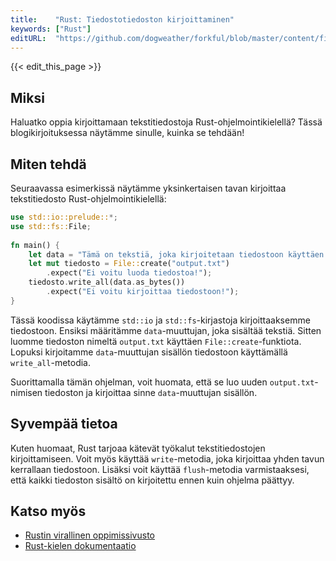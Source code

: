 ```yaml
---
title:    "Rust: Tiedostotiedoston kirjoittaminen"
keywords: ["Rust"]
editURL:  "https://github.com/dogweather/forkful/blob/master/content/fi/rust/writing-a-text-file.md"
---
```


{{< edit_this_page >}}

## Miksi

Haluatko oppia kirjoittamaan tekstitiedostoja Rust-ohjelmointikielellä? Tässä blogikirjoituksessa näytämme sinulle, kuinka se tehdään!

## Miten tehdä

Seuraavassa esimerkissä näytämme yksinkertaisen tavan kirjoittaa tekstitiedosto Rust-ohjelmointikielellä:

```rust
use std::io::prelude::*;
use std::fs::File;
 
fn main() {
    let data = "Tämä on tekstiä, joka kirjoitetaan tiedostoon käyttäen Rustia.";
    let mut tiedosto = File::create("output.txt")
        .expect("Ei voitu luoda tiedostoa!");
    tiedosto.write_all(data.as_bytes())
        .expect("Ei voitu kirjoittaa tiedostoon!");
}
```

Tässä koodissa käytämme `std::io` ja `std::fs`-kirjastoja kirjoittaaksemme tiedostoon. Ensiksi määritämme `data`-muuttujan, joka sisältää tekstiä. Sitten luomme tiedoston nimeltä `output.txt` käyttäen `File::create`-funktiota. Lopuksi kirjoitamme `data`-muuttujan sisällön tiedostoon käyttämällä `write_all`-metodia.

Suorittamalla tämän ohjelman, voit huomata, että se luo uuden `output.txt`-nimisen tiedoston ja kirjoittaa sinne `data`-muuttujan sisällön.

## Syvempää tietoa

Kuten huomaat, Rust tarjoaa kätevät työkalut tekstitiedostojen kirjoittamiseen. Voit myös käyttää `write`-metodia, joka kirjoittaa yhden tavun kerrallaan tiedostoon. Lisäksi voit käyttää `flush`-metodia varmistaaksesi, että kaikki tiedoston sisältö on kirjoitettu ennen kuin ohjelma päättyy.

## Katso myös

- [Rustin virallinen oppimissivusto](https://www.rust-lang.org/learn)
- [Rust-kielen dokumentaatio](https://doc.rust-lang.org/stable/book/)